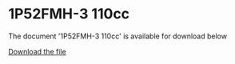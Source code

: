 # 1P52FMH-3 110cc  

The document '1P52FMH-3 110сс' is available for download below

[Download the file](../../../static/file/1P52FMH-3.pdf)

